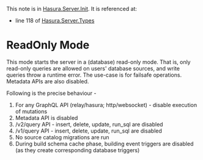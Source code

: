 This note is in [Hasura.Server.Init](https://github.com/hasura/graphql-engine/blob/master/server/src-lib/Hasura/Server/Init.hs#L53).
It is referenced at:
  - line 118 of [Hasura.Server.Types](https://github.com/hasura/graphql-engine/blob/master/server/src-lib/Hasura/Server/Types.hs#L118)

# ReadOnly Mode


This mode starts the server in a (database) read-only mode. That is, only
read-only queries are allowed on users' database sources, and write
queries throw a runtime error. The use-case is for failsafe operations.
Metadata APIs are also disabled.

Following is the precise behaviour -
  1. For any GraphQL API (relay/hasura; http/websocket) - disable execution of
  mutations
  2. Metadata API is disabled
  3. /v2/query API - insert, delete, update, run_sql are disabled
  4. /v1/query API - insert, delete, update, run_sql are disabled
  5. No source catalog migrations are run
  6. During build schema cache phase, building event triggers are disabled (as
  they create corresponding database triggers)

